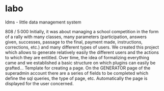 # labo
ldms - little data management system

808 / 5 000
Initially, it was about managing a school competition in the form of a rally with many classes, many parameters (participation, answers given, successes, passage to the final, payment made, instructions, corrections, etc.) and many different types of users.
We created this project which allows to generate relatively easily the different users and the actions to which they are entitled.
Over time, the idea of ​​formalizing everything came and we established a basic structure on which plugins can easily be grafted...
Template for creating a page.
On the GENERATOR page of the superadmin account there are a series of fields to be completed which define the sql queries, the type of page, etc. Automatically the page is displayed for the user concerned.
